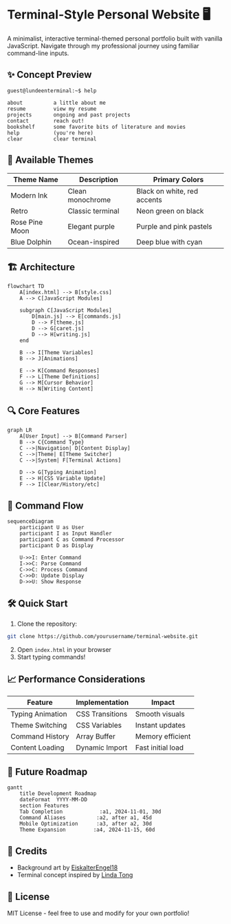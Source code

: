 # Terminal-Style Personal Website 🖥️

A minimalist, interactive terminal-themed personal portfolio built with vanilla JavaScript. Navigate through my professional journey using familiar command-line inputs.

## ✨ Concept Preview
```
guest@lundeenterminal:~$ help

about          a little about me
resume         view my resume
projects       ongoing and past projects
contact        reach out!
bookshelf      some favorite bits of literature and movies
help           (you're here)
clear          clear terminal
```

## 🎨 Available Themes

| Theme Name | Description | Primary Colors |
|------------|-------------|----------------|
| Modern Ink | Clean monochrome | Black on white, red accents |
| Retro | Classic terminal | Neon green on black |
| Rose Pine Moon | Elegant purple | Purple and pink pastels |
| Blue Dolphin | Ocean-inspired | Deep blue with cyan |

## 🏗️ Architecture

```mermaid
flowchart TD
    A[index.html] --> B[style.css]
    A --> C[JavaScript Modules]
    
    subgraph C[JavaScript Modules]
        D[main.js] --> E[commands.js]
        D --> F[theme.js]
        D --> G[caret.js]
        D --> H[writing.js]
    end
    
    B --> I[Theme Variables]
    B --> J[Animations]
    
    E --> K[Command Responses]
    F --> L[Theme Definitions]
    G --> M[Cursor Behavior]
    H --> N[Writing Content]
```

## 🔍 Core Features

```mermaid
graph LR
    A[User Input] --> B[Command Parser]
    B --> C{Command Type}
    C -->|Navigation| D[Content Display]
    C -->|Theme| E[Theme Switcher]
    C -->|System| F[Terminal Actions]
    
    D --> G[Typing Animation]
    E --> H[CSS Variable Update]
    F --> I[Clear/History/etc]
```

## 🚀 Command Flow

```mermaid
sequenceDiagram
    participant U as User
    participant I as Input Handler
    participant C as Command Processor
    participant D as Display

    U->>I: Enter Command
    I->>C: Parse Command
    C->>C: Process Command
    C->>D: Update Display
    D->>U: Show Response
```

## 🛠️ Quick Start

1. Clone the repository:
```bash
git clone https://github.com/yourusername/terminal-website.git
```

2. Open `index.html` in your browser
3. Start typing commands!

## 📈 Performance Considerations

| Feature | Implementation | Impact |
|---------|---------------|---------|
| Typing Animation | CSS Transitions | Smooth visuals |
| Theme Switching | CSS Variables | Instant updates |
| Command History | Array Buffer | Memory efficient |
| Content Loading | Dynamic Import | Fast initial load |

## 🎯 Future Roadmap

```mermaid
gantt
    title Development Roadmap
    dateFormat  YYYY-MM-DD
    section Features
    Tab Completion            :a1, 2024-11-01, 30d
    Command Aliases          :a2, after a1, 45d
    Mobile Optimization      :a3, after a2, 30d
    Theme Expansion         :a4, 2024-11-15, 60d
```

## 🙏 Credits

- Background art by [EiskalterEngel18](https://www.artstation.com/artwork/DAw5xn)
- Terminal concept inspired by [Linda Tong](https://github.com/lindaktong)

## 📄 License

MIT License - feel free to use and modify for your own portfolio!
